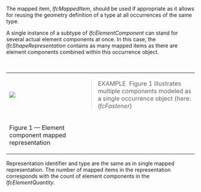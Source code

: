 The mapped item, _IfcMappedItem_, should be used if appropriate as it allows for reusing the geometry definition of a type at all occurrences of the same type.

A single instance of a subtype of _IfcElementComponent_ can stand for several actual element components at once. In this case, the _IfcShapeRepresentation_ contains as many mapped items as there are element components combined within this occurrence object.

&nbsp;

<table>

 <tr>
  <td><img src="../../../figures/ifcelementcomponent_multiple.png"></td>
  <td><blockquote class="example">EXAMPLE&nbsp; Figure 1 illustrates multiple components modeled as a single occurrence object (here: <em>IfcFastener</em>)</blockquote></td>
 </tr>
 
<tr>
  <td><p class="figure">Figure 1 &mdash; Element component mapped representation</p></td>
  <td><p>&nbsp;</p></td>
 </tr>

</table>

Representation identifier and type are the same as in single mapped representation. The number of mapped items in the representation corresponds with the count of element components in the _IfcElementQuantity_.